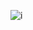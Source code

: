![i](https://d2908q01vomqb2.cloudfront.net/f6e1126cedebf23e1463aee73f9df08783640400/2020/01/24/GrafanaBlogArchitecture.png)